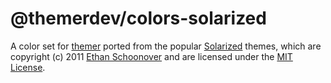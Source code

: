 # @themerdev/colors-solarized

A color set for [themer](https://github.com/themerdev/themer) ported from the popular [Solarized](http://ethanschoonover.com/solarized) themes, which are copyright (c) 2011 [Ethan Schoonover](https://twitter.com/ethanschoonover) and are licensed under the [MIT License](https://github.com/altercation/solarized/blob/master/LICENSE).
